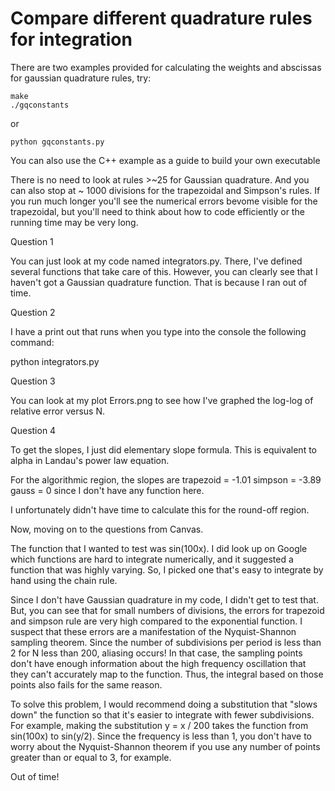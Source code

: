 # Compare different quadrature rules for integration

There are two examples provided for calculating the weights and abscissas for gaussian quadrature rules, try:

```
make
./gqconstants
```

or

```
python gqconstants.py
```

You can also use the C++ example as a guide to build your own executable

There is no need to look at rules >~25 for Gaussian quadrature.  And you can also stop at ~ 1000 divisions for the trapezoidal and Simpson's rules.  If you run much longer you'll see the numerical errors bevome visible for the trapezoidal, but you'll need to think about how to code efficiently or the running time may be very long.

Question 1

You can just look at my code named integrators.py. There, I've defined several functions that take care of this. However, you can clearly see that I haven't got a Gaussian quadrature function. That is because I ran out of time.

Question 2

I have a print out that runs when you type into the console the following command:

python integrators.py

Question 3

You can look at my plot Errors.png to see how I've graphed the log-log of relative error versus N.

Question 4

To get the slopes, I just did elementary slope formula. This is equivalent to alpha in Landau's power law equation.

For the algorithmic region, the slopes are
trapezoid  = -1.01
simpson = -3.89
gauss = 0 since I don't have any function here.

I unfortunately didn't have time to calculate this for the round-off region.

Now, moving on to the questions from Canvas.

The function that I wanted to test was sin(100x). I did look up on Google which functions are hard to integrate numerically, and it suggested a function that was highly varying. So, I picked one that's easy to integrate by hand using the chain rule.

Since I don't have Gaussian quadrature in my code, I didn't get to test that. But, you can see that for small numbers of divisions, the errors for trapezoid and simpson rule are very high compared to the exponential function. I suspect that these errors are a manifestation of the Nyquist-Shannon sampling theorem. Since the number of subdivisions per period is less than 2 for N less than 200, aliasing occurs! In that case, the sampling points don't have enough information about the high frequency oscillation that they can't accurately map to the function. Thus, the integral based on those points also fails for the same reason.

To solve this problem, I would recommend doing a substitution that "slows down" the function so that it's easier to integrate with fewer subdivisions. For example, making the substitution y = x / 200 takes the function from sin(100x) to sin(y/2). Since the frequency is less than 1, you don't have to worry about the Nyquist-Shannon theorem if you use any number of points greater than or equal to 3, for example.

Out of time!